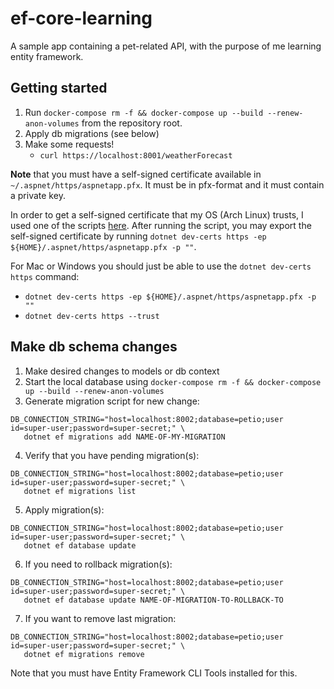 # ef-core-learning

A sample app containing a pet-related API, with the purpose of me learning entity framework.

## Getting started
1. Run `docker-compose rm -f && docker-compose up --build --renew-anon-volumes` from the repository root.
2. Apply db migrations (see below)
3. Make some requests!
   - `curl https://localhost:8001/weatherForecast`

**Note** that you must have a self-signed certificate available in `~/.aspnet/https/aspnetapp.pfx`. It must be in pfx-format and it must contain a private key.

In order to get a self-signed certificate that my OS (Arch Linux) trusts, I used one of the scripts [here](https://github.com/BorisWilhelms/create-dotnet-devcert/tree/main/scripts). After running the script, you may export the self-signed certificate by running `dotnet dev-certs https -ep ${HOME}/.aspnet/https/aspnetapp.pfx -p ""`.

For Mac or Windows you should just be able to use the `dotnet dev-certs https` command:
 - `dotnet dev-certs https -ep ${HOME}/.aspnet/https/aspnetapp.pfx -p ""`
 - `dotnet dev-certs https --trust`

## Make db schema changes
1. Make desired changes to models or db context
2. Start the local database using `docker-compose rm -f && docker-compose up --build --renew-anon-volumes`
3. Generate migration script for new change:

```
DB_CONNECTION_STRING="host=localhost:8002;database=petio;user id=super-user;password=super-secret;" \
   dotnet ef migrations add NAME-OF-MY-MIGRATION 
```

4. Verify that you have pending migration(s):
```
DB_CONNECTION_STRING="host=localhost:8002;database=petio;user id=super-user;password=super-secret;" \
   dotnet ef migrations list 
```

5. Apply migration(s):
```
DB_CONNECTION_STRING="host=localhost:8002;database=petio;user id=super-user;password=super-secret;" \
   dotnet ef database update 
```

6. If you need to rollback migration(s):
```
DB_CONNECTION_STRING="host=localhost:8002;database=petio;user id=super-user;password=super-secret;" \
   dotnet ef database update NAME-OF-MIGRATION-TO-ROLLBACK-TO
```

7. If you want to remove last migration:
```
DB_CONNECTION_STRING="host=localhost:8002;database=petio;user id=super-user;password=super-secret;" \
   dotnet ef migrations remove
```

Note that you must have Entity Framework CLI Tools installed for this.